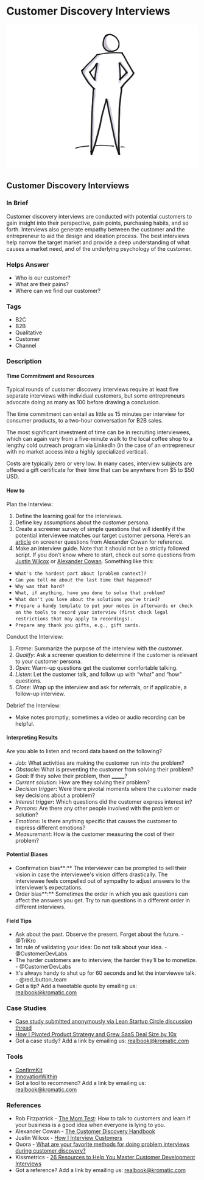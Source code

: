 # Customer Discovery Interviews

![](../.gitbook/assets/illustration-full-figure-hand-pocket-customer-discovery-interviews.png)

## Customer Discovery Interviews

### In Brief

Customer discovery interviews are conducted with potential customers to gain insight into their perspective, pain points, purchasing habits, and so forth. Interviews also generate empathy between the customer and the entrepreneur to aid the design and ideation process. The best interviews help narrow the target market and provide a deep understanding of what causes a market need, and of the underlying psychology of the customer.

### Helps Answer

* Who is our customer?
* What are their pains?
* Where can we find our customer?

### Tags

* B2C
* B2B
* Qualitative
* Customer
* Channel

### Description

#### Time Commitment and Resources

Typical rounds of customer discovery interviews require at least five separate interviews with individual customers, but some entrepreneurs advocate doing as many as 100 before drawing a conclusion.

The time commitment can entail as little as 15 minutes per interview for consumer products, to a two-hour conversation for B2B sales.

The most significant investment of time can be in recruiting interviewees, which can again vary from a five-minute walk to the local coffee shop to a lengthy cold outreach program via LinkedIn \(in the case of an entrepreneur with no market access into a highly specialized vertical\).

Costs are typically zero or very low. In many cases, interview subjects are offered a gift certificate for their time that can be anywhere from $5 to $50 USD.

#### How to

Plan the Interview:

1. Define the learning goal for the interviews.
2. Define key assumptions about the customer persona.
3. Create a screener survey of simple questions that will identify if the potential interviewee matches our target customer persona. Here’s an [article](https://www.alexandercowan.com/customer-discovery-handbook/) on screener questions from Alexander Cowan for reference.
4. Make an interview guide. Note that it should not be a strictly followed script. If you don’t know where to start, check out some questions from [Justin Wilcox](https://customerdevlabs.com/2013/11/05/how-i-interview-customers/) or [Alexander Cowan](https://www.alexandercowan.com/customer-discovery-handbook/). Something like this:

* `What's the hardest part about [problem context]?`
* `Can you tell me about the last time that happened?`
* `Why was that hard?`
* `What, if anything, have you done to solve that problem?`
* `What don't you love about the solutions you've tried?`
* `Prepare a handy template to put your notes in afterwards or check on the tools to record your interview (first check legal restrictions that may apply to recordings).`
* `Prepare any thank you gifts, e.g., gift cards.`

Conduct the Interview:

1. _Frame_: Summarize the purpose of the interview with the customer.
2. _Qualify_: Ask a screener question to determine if the customer is relevant to your customer persona.
3. _Open_: Warm-up questions get the customer comfortable talking. 
4. _Listen_: Let the customer talk, and follow up with “what” and “how” questions.
5. _Close_: Wrap up the interview and ask for referrals, or if applicable, a follow-up interview.

Debrief the Interview:

* Make notes promptly; sometimes a video or audio recording can be helpful. 

#### Interpreting Results

Are you able to listen and record data based on the following?

* _Job_**:** What activities are making the customer run into the problem?
* _Obstacle_**:** What is preventing the customer from solving their problem?
* _Goal_**:** If they solve their problem, then **\_\_\_\_\_**?
* _Current solution_**:** How are they solving their problem?
* _Decision trigger_**:** Were there pivotal moments where the customer made key decisions about a problem?
* _Interest trigger_**:** Which questions did the customer express interest in?
* _Persons_**:** Are there any other people involved with the problem or solution?
* _Emotions_**:** Is there anything specific that causes the customer to express different emotions?
* _Measurement_**:** How is the customer measuring the cost of their problem?

#### Potential Biases

* Confirmation bias**:** The interviewer can be prompted to sell their vision in case the interviewee's vision differs drastically. The interviewee feels compelled out of sympathy to adjust answers to the interviewer’s expectations.
* Order bias**:** Sometimes the order in which you ask questions can affect the answers you get. Try to run questions in a different order in different interviews.

#### Field Tips

* Ask about the past. Observe the present. Forget about the future. - @TriKro
* 1st rule of validating your idea: Do not talk about your idea. - @CustomerDevLabs
* The harder customers are to interview, the harder they’ll be to monetize. - @CustomerDevLabs
* It's always handy to shut up for 60 seconds and let the interviewee talk. - @red\_button\_team
* Got a tip? Add a tweetable quote by emailing us: [realbook@kromatic.com](mailto:realbook@kromatic.com)

### Case Studies

* [Case study submitted anonymously via Lean Startup Circle discussion thread](http://leanstartup.pbworks.com/w/page/15765212/Case%20Study%20One)
* [How I Pivoted Product Strategy and Grew SaaS Deal Size by 10x](http://www.chrisred.com/how-i-pivoted-product-strategy-and-grew-saas-deal-size-by-10x/)
* Got a case study? Add a link by emailing us: [realbook@kromatic.com](mailto:realbook@kromatic.com)

### Tools

* [ConfirmKit](https://www.confirmkit.com/)
* [InnovationWithin](https://innovationwithin.com/)
* Got a tool to recommend? Add a link by emailing us: [realbook@kromatic.com](mailto:realbook@kromatic.com)

### References

* Rob Fitzpatrick - [The Mom Test](http://momtestbook.com/): How to talk to customers and learn if your business is a good idea when everyone is lying to you.
* Alexander Cowan - [The Customer Discovery Handbook](http://www.alexandercowan.com/customer-discovery-handbook/)
* Justin Wilcox - [How I Interview Customers](http://customerdevlabs.com/2013/11/05/how-i-interview-customers/)
* Quora - [What are your favorite methods for doing problem interviews during customer discovery?](http://www.quora.com/What-are-your-favorite-methods-for-doing-problem-interviews-during-Customer-Discovery)
* Kissmetrics - [26 Resources to Help You Master Customer Development Interviews](https://blog.kissmetrics.com/26-customer-development-resources/)
* Got a reference? Add a link by emailing us: [realbook@kromatic.com](https://github.com/trikro/the-real-startup-book/tree/6a17bc36666863334ffdefad4f2a9abf3e12ce13/part3-generative_market_research/realbook@kromatic.com)

